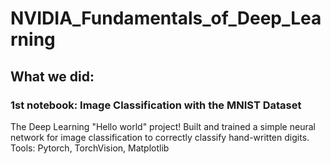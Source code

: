 # NVIDIA_Fundamentals_of_Deep_Learning

## What we did:

### 1st notebook: Image Classification with the MNIST Dataset

The Deep Learning "Hello world" project!
Built and trained a simple neural network for image classification to correctly classify hand-written digits.
Tools: Pytorch, TorchVision, Matplotlib
